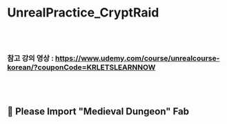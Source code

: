 # UnrealPractice_CryptRaid
<br><br>
### 참고 강의 영상 : https://www.udemy.com/course/unrealcourse-korean/?couponCode=KRLETSLEARNNOW 
<br><br>
## 🛑 Please Import "Medieval Dungeon" Fab 

